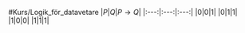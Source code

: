 #Kurs/Logik_för_datavetare 
|$P$|$Q$|$P \to Q$|
|:---:|:---:|:---:|
|0|0|1|
|0|1|1|
|1|0|0|
|1|1|1|
